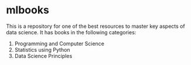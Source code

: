 # mlbooks
This is a repository for one of the best resources to master key aspects of data science. It has books in the following categories:
1. Programming and Computer Science
2. Statistics using Python
3. Data Science Principles
